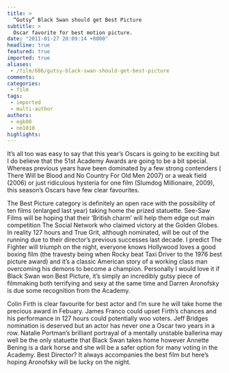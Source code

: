 ```yaml
---
title: >
  “Gutsy” Black Swan should get Best Picture
subtitle: >
  Oscar favorite for best motion picture.
date: "2011-01-27 20:09:14 +0000"
headline: true
featured: true
imported: true
aliases:
 - /film/686/gutsy-black-swan-should-get-best-picture
comments:
categories:
 - film
tags:
 - imported
 - multi-author
authors:
 - egk08
 - nm1010
highlights:
---
```


It’s all too was easy to say that this year’s Oscars is going to be exciting but I do believe that the 51st Academy Awards are going to be a bit special. Whereas previous years have been dominated by a few strong contenders ( There Will be Blood and No Country For Old Men 2007) or a weak field (2006) or just ridiculous hysteria for one film (Slumdog Millionaire, 2009), this season’s Oscars have few clear favourites.

The Best Picture category is definitely an open race with the possibility of ten films (enlarged last year) taking home the prized statuette. See-Saw Films will be hoping that their ‘British charm’ will help them edge out main competition The Social Network who claimed victory at the Golden Globes. In reality 127 hours and True Grit, although nominated, will be out of the running due to their director’s previous successes last decade. I predict The Fighter will triumph on the night, everyone knows Hollywood loves a good boxing film (the travesty being when Rocky beat Taxi Driver to the 1976 best picture award) and it’s a classic American story of a working class man overcoming his demons to become a champion. Personally I would love it if Black Swan won Best Picture, it’s simply an incredibly gutsy piece of filmmaking both terrifying and sexy at the same time and Darren Aronofsky is due some recognition from the Academy.

Colin Firth is clear favourite for best actor and I’m sure he will take home the precious award in Febuary. James Franco could upset Firth’s chances and his performance in 127 hours could potentially woo voters. Jeff Bridges nomination is deserved but an actor has never one a Oscar two years in a row. Natalie Portman’s brilliant portrayal of a mentally unstable ballerina may well be the only statuette that Black Swan takes home however Annette Bening is a dark horse and she will be a safer option for many voting in the Academy. Best Director? It always accompanies the best film but here’s hoping Aronofsky will be lucky on the night.
